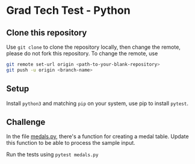 # Grad Tech Test - Python

## Clone this repository

Use `git clone` to clone the repository locally, then change the remote, please do not fork this repository. To change the remote, use

```bash
git remote set-url origin <path-to-your-blank-repository>
git push -u origin <branch-name> 
```

## Setup

Install `python3` and matching `pip` on your system, use pip to install `pytest`.

## Challenge

In the file [medals.py](medals.py), there's a function for creating a medal table. Update this function to be able to process the sample input.

Run the tests using `pytest medals.py`
